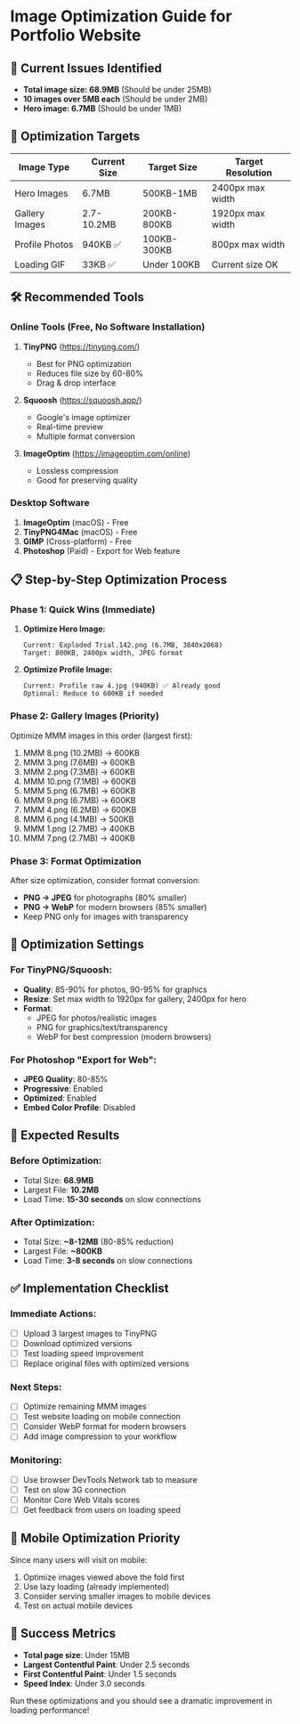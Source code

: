 # Image Optimization Guide for Portfolio Website

## 🚨 Current Issues Identified
- **Total image size: 68.9MB** (Should be under 25MB)
- **10 images over 5MB each** (Should be under 2MB)
- **Hero image: 6.7MB** (Should be under 1MB)

## 🎯 Optimization Targets
| Image Type | Current Size | Target Size | Target Resolution |
|------------|--------------|-------------|-------------------|
| Hero Images | 6.7MB | 500KB-1MB | 2400px max width |
| Gallery Images | 2.7-10.2MB | 200KB-800KB | 1920px max width |
| Profile Photos | 940KB ✅ | 100KB-300KB | 800px max width |
| Loading GIF | 33KB ✅ | Under 100KB | Current size OK |

## 🛠️ Recommended Tools

### Online Tools (Free, No Software Installation)
1. **TinyPNG** (https://tinypng.com/)
   - Best for PNG optimization
   - Reduces file size by 60-80%
   - Drag & drop interface

2. **Squoosh** (https://squoosh.app/)
   - Google's image optimizer
   - Real-time preview
   - Multiple format conversion

3. **ImageOptim** (https://imageoptim.com/online)
   - Lossless compression
   - Good for preserving quality

### Desktop Software
1. **ImageOptim** (macOS) - Free
2. **TinyPNG4Mac** (macOS) - Free
3. **GIMP** (Cross-platform) - Free
4. **Photoshop** (Paid) - Export for Web feature

## 📋 Step-by-Step Optimization Process

### Phase 1: Quick Wins (Immediate)
1. **Optimize Hero Image:**
   ```
   Current: Exploded Trial.142.png (6.7MB, 3840x2068)
   Target: 800KB, 2400px width, JPEG format
   ```

2. **Optimize Profile Image:**
   ```
   Current: Profile raw 4.jpg (940KB) ✅ Already good
   Optional: Reduce to 600KB if needed
   ```

### Phase 2: Gallery Images (Priority)
Optimize MMM images in this order (largest first):
1. MMM 8.png (10.2MB) → 600KB
2. MMM 3.png (7.6MB) → 600KB  
3. MMM 2.png (7.3MB) → 600KB
4. MMM 10.png (7.1MB) → 600KB
5. MMM 5.png (6.7MB) → 600KB
6. MMM 9.png (6.7MB) → 600KB
7. MMM 4.png (6.2MB) → 600KB
8. MMM 6.png (4.1MB) → 500KB
9. MMM 1.png (2.7MB) → 400KB
10. MMM 7.png (2.7MB) → 400KB

### Phase 3: Format Optimization
After size optimization, consider format conversion:
- **PNG → JPEG** for photographs (80% smaller)
- **PNG → WebP** for modern browsers (85% smaller)
- Keep PNG only for images with transparency

## 🔧 Optimization Settings

### For TinyPNG/Squoosh:
- **Quality**: 85-90% for photos, 90-95% for graphics
- **Resize**: Set max width to 1920px for gallery, 2400px for hero
- **Format**: 
  - JPEG for photos/realistic images
  - PNG for graphics/text/transparency
  - WebP for best compression (modern browsers)

### For Photoshop "Export for Web":
- **JPEG Quality**: 80-85%
- **Progressive**: Enabled
- **Optimized**: Enabled
- **Embed Color Profile**: Disabled

## 🚀 Expected Results

### Before Optimization:
- Total Size: **68.9MB**
- Largest File: **10.2MB**
- Load Time: **15-30 seconds** on slow connections

### After Optimization:
- Total Size: **~8-12MB** (80-85% reduction)
- Largest File: **~800KB**
- Load Time: **3-8 seconds** on slow connections

## ✅ Implementation Checklist

### Immediate Actions:
- [ ] Upload 3 largest images to TinyPNG
- [ ] Download optimized versions
- [ ] Test loading speed improvement
- [ ] Replace original files with optimized versions

### Next Steps:
- [ ] Optimize remaining MMM images
- [ ] Test website loading on mobile connection
- [ ] Consider WebP format for modern browsers
- [ ] Add image compression to your workflow

### Monitoring:
- [ ] Use browser DevTools Network tab to measure
- [ ] Test on slow 3G connection
- [ ] Monitor Core Web Vitals scores
- [ ] Get feedback from users on loading speed

## 📱 Mobile Optimization Priority
Since many users will visit on mobile:
1. Optimize images viewed above the fold first
2. Use lazy loading (already implemented)
3. Consider serving smaller images to mobile devices
4. Test on actual mobile devices

## 🎯 Success Metrics
- **Total page size**: Under 15MB
- **Largest Contentful Paint**: Under 2.5 seconds  
- **First Contentful Paint**: Under 1.5 seconds
- **Speed Index**: Under 3.0 seconds

Run these optimizations and you should see a dramatic improvement in loading performance!